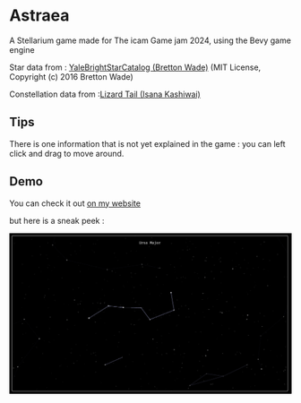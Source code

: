 # Astraea

A Stellarium game made for The icam Game jam 2024, using the Bevy game engine

Star data from : [YaleBrightStarCatalog (Bretton Wade)](https://github.com/brettonw/YaleBrightStarCatalog/blob/master/bsc5-short.json) (MIT License, Copyright (c) 2016 Bretton Wade)

Constellation data from :[Lizard Tail (Isana Kashiwai)](https://www.lizard-tail.com/isana/lab/starlitnight/)

## Tips

There is one information that is not yet explained in the game : you can left click and drag to move around.

## Demo

You can check it out [on my website](https://www.penwing.org/assets/games/Astraea/web/index.html)

but here is a sneak peek :

![](doc/screenshot.png)
